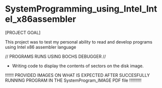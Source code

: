 # SystemProgramming_using_Intel_Intel_x86assembler

[PROJECT GOAL]

This project was to test my personal ability to read and develop programs
using Intel x86 assembler language

// PROGRAMS RUNS USING BOCHS DEBUGGER //

- Writing code to display the contents of sectors on the disk image. 


!!!!!!!  PROVIDED IMAGES ON WHAT IS EXPECTED AFTER SUCCESFULLY RUNNING PROGRAM IN THE SystemProgram_IMAGE PDF file !!!!!!!!!!
